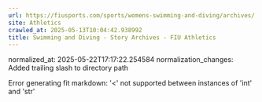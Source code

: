 ```yaml
---
url: https://fiusports.com/sports/womens-swimming-and-diving/archives/
site: Athletics
crawled_at: 2025-05-13T10:04:42.938992
title: Swimming and Diving - Story Archives - FIU Athletics
---
```

normalized_at: 2025-05-22T17:17:22.254584
normalization_changes: Added trailing slash to directory path

Error generating fit markdown: '<' not supported between instances of 'int' and 'str'